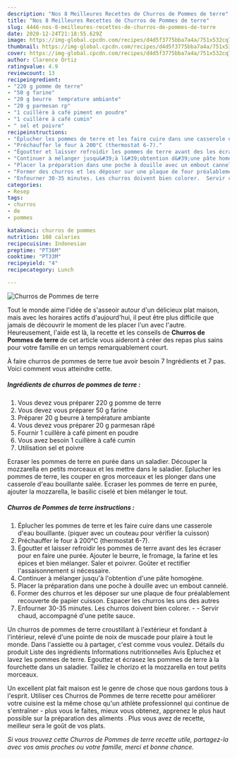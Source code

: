 ```yaml
---
description: "Nos 8 Meilleures Recettes de Churros de Pommes de terre"
title: "Nos 8 Meilleures Recettes de Churros de Pommes de terre"
slug: 4446-nos-8-meilleures-recettes-de-churros-de-pommes-de-terre
date: 2020-12-24T21:18:55.629Z
image: https://img-global.cpcdn.com/recipes/d4d5f3775bba7a4a/751x532cq70/churros-de-pommes-de-terre-photo-principale-de-la-recette.jpg
thumbnail: https://img-global.cpcdn.com/recipes/d4d5f3775bba7a4a/751x532cq70/churros-de-pommes-de-terre-photo-principale-de-la-recette.jpg
cover: https://img-global.cpcdn.com/recipes/d4d5f3775bba7a4a/751x532cq70/churros-de-pommes-de-terre-photo-principale-de-la-recette.jpg
author: Clarence Ortiz
ratingvalue: 4.9
reviewcount: 13
recipeingredient:
- "220 g pomme de terre"
- "50 g farine"
- "20 g beurre  temprature ambiante"
- "20 g parmesan rp"
- "1 cuillère à café piment en poudre"
- "1 cuillère à café cumin"
- " sel et poivre"
recipeinstructions:
- "Éplucher les pommes de terre et les faire cuire dans une casserole d&#39;eau bouillante. (piquer avec un couteau pour vérifier la cuisson)"
- "Préchauffer le four à 200°C (thermostat 6-7)."
- "Égoutter et laisser refroidir les pommes de terre avant des les écraser pour en faire une purée. Ajouter le beurre, le fromage, la farine et les épices et bien mélanger. Saler et poivrer. Goûter et rectifier l&#39;assaisonnement si nécessaire."
- "Continuer à mélanger jusqu&#39;à l&#39;obtention d&#39;une pâte homogène."
- "Placer la préparation dans une poche à douille avec un embout cannelé."
- "Former des churros et les déposer sur une plaque de four préalablement recouverte de papier cuisson. Espacer les churros les uns des autres"
- "Enfourner 30-35 minutes. Les churros doivent bien colorer.  Servir chaud, accompagné d&#39;une petite sauce."
categories:
- Resep
tags:
- churros
- de
- pommes

katakunci: churros de pommes 
nutrition: 108 calories
recipecuisine: Indonesian
preptime: "PT36M"
cooktime: "PT33M"
recipeyield: "4"
recipecategory: Lunch

---
```



![Churros de Pommes de terre](https://img-global.cpcdn.com/recipes/d4d5f3775bba7a4a/751x532cq70/churros-de-pommes-de-terre-photo-principale-de-la-recette.jpg)

Tout le monde aime l'idée de s'asseoir autour d'un délicieux plat maison, mais avec les horaires actifs d'aujourd'hui, il peut être plus difficile que jamais de découvrir le moment de les placer l'un avec l'autre. Heureusement, l'aide est là, la recette et les conseils de <strong> Churros de Pommes de terre </strong> de cet article vous aideront à créer des repas plus sains pour votre famille en un temps remarquablement court.

<!--inarticleads1-->

À faire churros de pommes de terre tue avoir besoin 7 Ingrédients et 7 pas. Voici comment vous atteindre cette.

##### Ingrédients de churros de pommes de terre :

1. Vous devez vous préparer 220 g pomme de terre
1. Vous devez vous préparer 50 g farine
1. Préparer 20 g beurre à température ambiante
1. Vous devez vous préparer 20 g parmesan râpé
1. Fournir 1 cuillère à café piment en poudre
1. Vous avez besoin 1 cuillère à café cumin
1. Utilisation  sel et poivre


Ecraser les pommes de terre en purée dans un saladier. Découper la mozzarella en petits morceaux et les mettre dans le saladier. Eplucher les pommes de terre, les couper en gros morceaux et les plonger dans une casserole d&#39;eau bouillante salée. Ecraser les pommes de terre en purée, ajouter la mozzarella, le basilic ciselé et bien mélanger le tout. 

<!--inarticleads2-->

##### Churros de Pommes de terre instructions :

1. Éplucher les pommes de terre et les faire cuire dans une casserole d&#39;eau bouillante. (piquer avec un couteau pour vérifier la cuisson)
1. Préchauffer le four à 200°C (thermostat 6-7).
1. Égoutter et laisser refroidir les pommes de terre avant des les écraser pour en faire une purée. Ajouter le beurre, le fromage, la farine et les épices et bien mélanger. Saler et poivrer. Goûter et rectifier l&#39;assaisonnement si nécessaire.
1. Continuer à mélanger jusqu&#39;à l&#39;obtention d&#39;une pâte homogène.
1. Placer la préparation dans une poche à douille avec un embout cannelé.
1. Former des churros et les déposer sur une plaque de four préalablement recouverte de papier cuisson. Espacer les churros les uns des autres
1. Enfourner 30-35 minutes. Les churros doivent bien colorer. -  - Servir chaud, accompagné d&#39;une petite sauce.


Un churros de pommes de terre croustillant à l&#39;extérieur et fondant à l&#39;intérieur, relevé d&#39;une pointe de noix de muscade pour plaire à tout le monde. Dans l&#39;assiette ou à partager, c&#39;est comme vous voulez. Détails du produit Liste des ingrédients Informations nutritionnelles Avis Epluchez et lavez les pommes de terre. Egouttez et écrasez les pommes de terre à la fourchette dans un saladier. Taillez le chorizo et la mozzarella en tout petits morceaux. 

<!--inarticleads1-->

<p>
Un excellent plat fait maison est le genre de chose que nous gardons tous à l'esprit. Utiliser ces Churros de Pommes de terre recette pour améliorer votre cuisine est la même chose qu'un athlète professionnel qui continue de s'entraîner - plus vous le faites, mieux vous obtenez, apprenez le plus haut possible sur la préparation des aliments . Plus vous avez de recette, meilleur sera le goût de vos plats.
</p>

<p>
<i>Si vous trouvez cette Churros de Pommes de terre recette utile, partagez-la avec vos amis proches ou votre famille, merci et bonne chance.</i>
</p>
